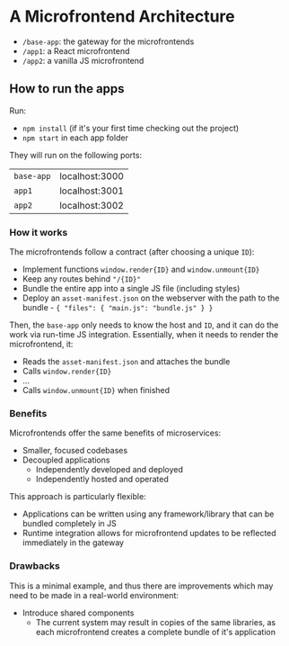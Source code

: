 # A Microfrontend Architecture

-   `/base-app`: the gateway for the microfrontends
-   `/app1`: a React microfrontend
-   `/app2`: a vanilla JS microfrontend

## How to run the apps

Run:

-   `npm install` (if it's your first time checking out the project)
-   `npm start` in each app folder

They will run on the following ports:

|            |                |
| ---------- | -------------- |
| `base-app` | localhost:3000 |
| `app1`     | localhost:3001 |
| `app2`     | localhost:3002 |

### How it works

The microfrontends follow a contract (after choosing a unique `ID`):

-   Implement functions `window.render{ID}` and `window.unmount{ID}`
-   Keep any routes behind `"/{ID}"`
-   Bundle the entire app into a single JS file (including styles)
-   Deploy an `asset-manifest.json` on the webserver with the path to the bundle - `{ "files": { "main.js": "bundle.js" } }`

Then, the `base-app` only needs to know the host and `ID`, and it can do the work via run-time JS integration. Essentially, when it needs to render the microfrontend, it:

-   Reads the `asset-manifest.json` and attaches the bundle
-   Calls `window.render{ID}`
-   ...
-   Calls `window.unmount{ID}` when finished

### Benefits

Microfrontends offer the same benefits of microservices:

-   Smaller, focused codebases
-   Decoupled applications
    -   Independently developed and deployed
    -   Independently hosted and operated

This approach is particularly flexible:

-   Applications can be written using any framework/library that can be bundled completely in JS
-   Runtime integration allows for microfrontend updates to be reflected immediately in the gateway

### Drawbacks

This is a minimal example, and thus there are improvements which may need to be made in a real-world environment:

-   Introduce shared components
    -   The current system may result in copies of the same libraries, as each microfrontend creates a complete bundle of it's application
